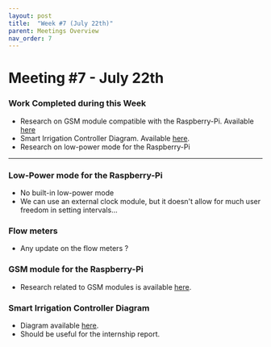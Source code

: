 ```yaml
---
layout: post
title:  "Week #7 (July 22th)"
parent: Meetings Overview
nav_order: 7
---
```


# Meeting #7 - July 22th

### Work Completed during this Week

- Research on GSM module compatible with the Raspberry-Pi. Available [here](https://hsandid.github.io/SmartIrrigationSystem/docs/Smart-Irrigation-Controller/Raspberry-Pi-GSM/)
- Smart Irrigation Controller Diagram. Available [here](https://hsandid.github.io/SmartIrrigationSystem/docs/Smart-Irrigation-Controller/).
- Research on low-power mode for the Raspberry-Pi

---

### Low-Power mode for the Raspberry-Pi

- No built-in low-power mode
- We can use an external clock module, but it doesn't allow for much user freedom in setting intervals...

### Flow meters

- Any update on the flow meters ?

### GSM module for the Raspberry-Pi

- Research related to GSM modules is available [here](https://hsandid.github.io/SmartIrrigationSystem/docs/Smart-Irrigation-Controller/Raspberry-Pi-GSM/).

### Smart Irrigation Controller Diagram

- Diagram available [here](https://hsandid.github.io/SmartIrrigationSystem/docs/Smart-Irrigation-Controller/).
- Should be useful for the internship report.
